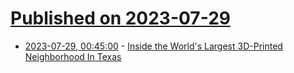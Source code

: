 # [Published on 2023-07-29](index.md)

* [2023-07-29, 00:45:00](https://hardware.slashdot.org/story/23/07/28/2111239/inside-the-worlds-largest-3d-printed-neighborhood-in-texas?utm_source=rss1.0mainlinkanon&utm_medium=feed) - [Inside the World's Largest 3D-Printed Neighborhood In Texas](https://hardware.slashdot.org/story/23/07/28/2111239/inside-the-worlds-largest-3d-printed-neighborhood-in-texas?utm_source=rss1.0mainlinkanon&utm_medium=feed)
